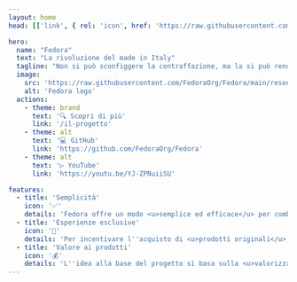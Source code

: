 ```yaml
---
layout: home
head: [['link', { rel: 'icon', href: 'https://raw.githubusercontent.com/FedoraOrg/Fedora/main/resources/favicon.ico' }]]

hero:
  name: "Fedora"
  text: "La rivoluzione del made in Italy"
  tagline: "Non si può sconfiggere la contraffazione, ma la si può rendere inutile."
  image:
    src: 'https://raw.githubusercontent.com/FedoraOrg/Fedora/main/resources/logo-round.png'
    alt: 'Fedora logo'
  actions:
    - theme: brand
      text: '🔍 Scopri di più'
      link: '/il-progetto'
    - theme: alt
      text: '💻 GitHub'
      link: 'https://github.com/FedoraOrg/Fedora'
	- theme: alt
	  text: '▷ YouTube'
	  link: 'https://youtu.be/YJ-ZPNuiiSU'

features:
  - title: 'Semplicità'
    icon: '✅'
    details: 'Fedora offre un modo <u>semplice ed efficace</u> per combattere la contraffazione. Si tratta di un sistema <u>facile da implementare</u> per i produttori ed <u>intuitivo</u> per i consumatori.'
  - title: 'Esperienze esclusive'
    icon: '🌟'
    details: 'Per incentivare l''acquisto di <u>prodotti originali</u>, i consumatori hanno la possibilità di accedere ad un <u>catalogo di contenuti</u>, tra cui eventi a pagamento e curiosità esclusive che riguardano il prodotto acquistato.'
  - title: 'Valore ai prodotti'
    icon: '💰'
    details: 'L''idea alla base del progetto si basa sulla <u>valorizzazione del prodotto originale</u>, sia che si tratti di uno dei 100.000 <u>piccoli artigiani</u> italiani, sia che si tratti di una <u>grande azienda</u>.'
---
```

